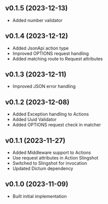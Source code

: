 ## v0.1.5 (2023-12-13)
* Added number validator

## v0.1.4 (2023-12-12)
* Added JsonApi action type
* Improved OPTIONS request handling
* Added matching route to Request attributes

## v0.1.3 (2023-12-11)
* Improved JSON error handling

## v0.1.2 (2023-12-08)
* Added Exception handling to Actions
* Added Uuid Validator
* Added OPTIONS request check in matcher

## v0.1.1 (2023-11-27)
* Added Middleware support to Actions
* Use request attributes in Action Slingshot
* Switched to Slingshot for invocation
* Updated Dictum dependency

## v0.1.0 (2023-11-09)
* Built initial implementation
